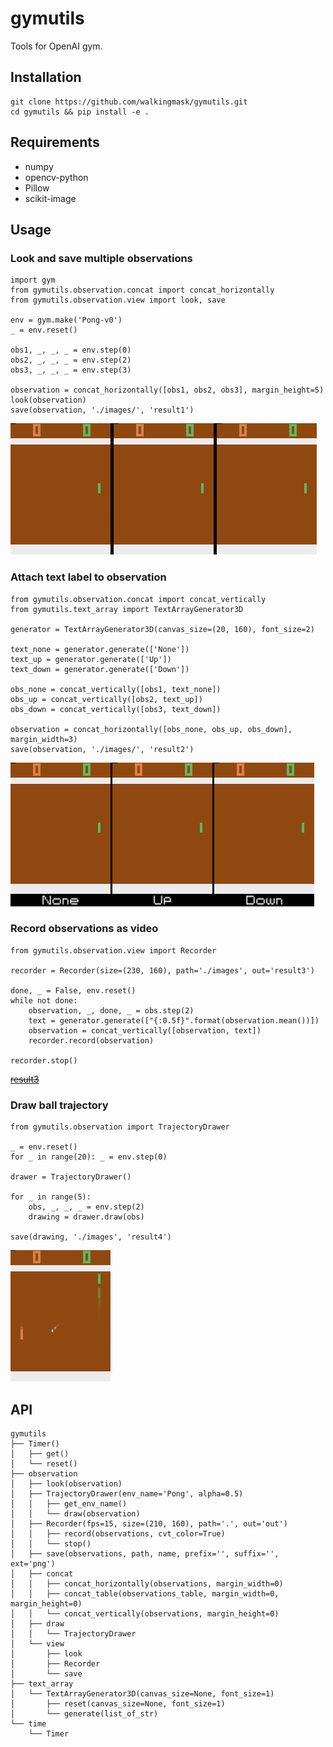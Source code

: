 # gymutils
Tools for OpenAI gym.


## Installation
```
git clone https://github.com/walkingmask/gymutils.git
cd gymutils && pip install -e .
```


## Requirements
- numpy
- opencv-python
- Pillow
- scikit-image


## Usage
### Look and save multiple observations
```
import gym
from gymutils.observation.concat import concat_horizontally
from gymutils.observation.view import look, save

env = gym.make('Pong-v0')
_ = env.reset()

obs1, _, _, _ = env.step(0)
obs2, _, _, _ = env.step(2)
obs3, _, _, _ = env.step(3)

observation = concat_horizontally([obs1, obs2, obs3], margin_height=5)
look(observation)
save(observation, './images/', 'result1')
```

![Result1](./images/result1.png)

### Attach text label to observation
```
from gymutils.observation.concat import concat_vertically
from gymutils.text_array import TextArrayGenerator3D

generator = TextArrayGenerator3D(canvas_size=(20, 160), font_size=2)

text_none = generator.generate(['None'])
text_up = generator.generate(['Up'])
text_down = generator.generate(['Down'])

obs_none = concat_vertically([obs1, text_none])
obs_up = concat_vertically([obs2, text_up])
obs_down = concat_vertically([obs3, text_down])

observation = concat_horizontally([obs_none, obs_up, obs_down], margin_width=3)
save(observation, './images/', 'result2')
```

![Result2](./images/result2.png)

### Record observations as video
```
from gymutils.observation.view import Recorder

recorder = Recorder(size=(230, 160), path='./images', out='result3')

done, _ = False, env.reset()
while not done:
    observation, _, done, _ = obs.step(2)
    text = generator.generate(["{:0.5f}".format(observation.mean())])
    observation = concat_vertically([observation, text])
    recorder.record(observation)

recorder.stop()
```

~~[result3](./images/result3.mov)~~

### Draw ball trajectory
```
from gymutils.observation import TrajectoryDrawer

_ = env.reset()
for _ in range(20): _ = env.step(0)

drawer = TrajectoryDrawer()

for _ in range(5):
    obs, _, _, _ = env.step(2)
    drawing = drawer.draw(obs)

save(drawing, './images', 'result4')
```

![Result4](./images/result4.png)


## API
```
gymutils
├── Timer()
│   ├── get()
│   └── reset()
├── observation
│   ├── look(observation)
│   ├── TrajectoryDrawer(env_name='Pong', alpha=0.5)
│   │   ├── get_env_name()
│   │   └── draw(observation)
│   ├── Recorder(fps=15, size=(210, 160), path='.', out='out')
│   │   ├── record(observations, cvt_color=True)
│   │   └── stop()
│   ├── save(observations, path, name, prefix='', suffix='', ext='png')
│   ├── concat
│   │   ├── concat_horizontally(observations, margin_width=0)
│   │   ├── concat_table(observations_table, margin_width=0, margin_height=0)
│   │   └── concat_vertically(observations, margin_height=0)
│   ├── draw
│   │   └── TrajectoryDrawer
│   └── view
│       ├── look
│       ├── Recorder
│       └── save
├── text_array
│   └── TextArrayGenerator3D(canvas_size=None, font_size=1)
│       ├── reset(canvas_size=None, font_size=1)
│       └── generate(list_of_str)
└── time
    └── Timer
```
